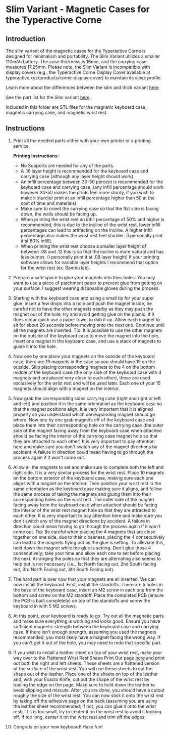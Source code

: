 # Slim Variant - Magnetic Cases for the Typeractive Corne

## Introduction

The slim variant of the magnetic cases for the Typeractive Corne is designed for minimalism and portability. The Slim Variant utilizes a smaller 110mAh battery. The case thickness is 16mm, and the carrying case measures 17.25mm. Please note, the Slim Variant is incompatible with display covers (e.g., the Typeractive Corne Display Cover available at typeractive.xyz/products/corne-display-cover) to maintain its sleek profile.

Learn more about the differences between the slim and thick variant [here](https://github.com/MateoBodon/Corne-Case-Accesorie-Design#choosing-your-variant).

See the part list for the Slim variant [here](https://github.com/MateoBodon/Corne-Case-Accesorie-Design#getting-started).

Included in this folder are STL files for the magnetic keyboard case, magnetic carrying case, and magnetic wrist rest.

## Instructions

1) Print all the needed parts either with your own printer or a printing service. 

    **Printing Instructions:**
    - No Supports are needed for any of the parts.
    - A .16 layer height is recommended for the keyboard case and carrying case (although any layer height should work).
    - An infill percentage between 30-50 percent is recommended for the keyboard case and carrying case, (any infill percentage should work however 30-50 makes the prints feel more sturdy, if you wish to make it sturdier print at an infill percentage higher than 50 at the cost of time and materials).
    - Make sure to orient the carrying case so that the flat side is facing down, the walls should be facing up.
    - When printing the wrist rest an infill percentage of 50% and higher is recommended, this is due to the incline of the wrist rest, lower infill percentages can lead to artifacting on the incline. A higher infill percentage also makes the wrist rest feel sturdier. (I personally print it at 80% infill).
    - When printing the wrist rest choose a smaller layer height of between .08 and .12 this is so that the incline is more natural and has less bumps. (I personally print it at .08 layer height) If your printing software allows for variable layer heights I recommend that option for the wrist rest (ex. Bambu lab).

2) Prepare a safe space to glue your magnets into their holes. You may want to use a piece of parchment paper to prevent glue from getting on your surface. I suggest wearing disposable gloves during the process.

3) Starting with the keyboard case and using a small tip for your super glue, insert a few drops into a hole and push the magnet inside, be careful not to have the other magnets nearby as they may push the magnet out of the hole, try and avoid getting glue on the plastic, if it does occur quick use a paper towel to dab it up. Allow each magnet to sit for about 20 seconds before moving onto the next one. Continue until all the magnets are inserted.  Tip: It is possible to use the other magnets on the outside of the keyboard case to move the magnet into the hole, insert one magnet in the keyboard case, and use a stack of magnets to guide it into the hole.

4) Now one by one place your magnets on the outside of the keyboard case, there are 19 magnets in the case so you should have 15 on the outside. Skip placing corresponding magnets to the 4 on the bottom middle of the keyboard case (the only side of the keyboard case with 4 magnets and are placed very close to each other), these are used exclusively for the wrist rest and will be used later. Each one of your 15 magnets should align with a magnet on the interior.

5) Now grab the corresponding sides carrying case (right and right or left and left) and position it in the same orientation as the keyboard case so that the magnet positions align. It is very important that it is aligned properly so you understand which corresponding magnet should go where. Now one by one grab magnets off of the keyboard case and place them into their corresponding hole on the carrying case (the outer side of the magnet facing away from the keyboard case when attached should be facing the interior of the carrying case magnet hole so that they are attracted to each other) It is very important to pay attention here and make sure you don't switch any of the magnet directions by accident. A failure in direction could mean having to go through the process again if it won't come out.

6) Allow all the magnets to set and make sure to complete both the left and right side. It is a very similar process for the wrist rest. Place 10 magnets on the bottom exterior of the keyboard case, making sure each one aligns with a magnet on the interior. Then position your wrist rest in the same orientation as the keyboard case making sure it aligns, and follow the same process of taking the magnets and gluing them into their corresponding holes on the wrist rest. The outer side of the magnet facing away from the keyboard case when attached should be facing the interior of the wrist rest magnet hole so that they are attracted to each other. It is very important to pay attention here and make sure you don't switch any of the magnet directions by accident. A failure in direction could mean having to go through the process again if it won't come out. Tip: Be careful when placing the 4 magnets that are close together on one side, due to their closeness, placing the 4 consecutively can lead to the magnets flying out as the glue is setting. To alleviate this, hold down the magnet while the glue is setting. Don't glue those 4 consecutively; take your time and allow each one to set before placing the next. Arranging the poles so that they are alternating also seems to help but is not necessary (i.e., 1st North facing out, 2nd South facing out, 3rd North Facing out, 4th South Facing out).

7) The hard part is over now that your magnets are all inserted. We can now install the keyboard. First, install the standoffs. There are 5 holes in the base of the keyboard case, insert an M2 screw in each one from the bottom and screw on the M2 standoff. Place the completed PCB (ensure the PCB is built completely) on top of the standoffs and screw the keyboard in with 5 M2 screws.

8) At this point, your keyboard is ready to go. Try out all the magnetic parts and make sure everything is working and looks good. Ensure you have sufficient magnetic strength between the keyboard case and carrying case. If there isn't enough strength, assuming you used the magnets recommended, you most likely have a magnet facing the wrong way. If you can't get it out of the hole, you may need to redo that specific part.

9) If you wish to install a leather sheet on top of your wrist rest, make your way over to the Flattened Wrist Rest Shape Print Out page [here](https://github.com/MateoBodon/Corne-Case-Accesorie-Design/tree/main/Flattened%20Wrist%20Rest%20Shape%20Printout) and print out both the right and left sheets. These sheets are a flattened version of the surface of the wrist rest. You will use these sheets to cut the shape out of the leather. Place one of the sheets on top of the leather and, with your Exacto Knife, cut out the shape of the wrist rest by tracing the edge on the page. Make sure to hold down the leather to avoid slipping and miscuts. After you are done, you should have a cutout roughly the size of the wrist rest. You can now stick it onto the wrist rest by taking off the adhesive page on the back (assuming you are using the leather sheet recommended; if not, you can glue it onto the wrist rest). If it is too small, try to center it on the wrist rest to avoid it looking off; if too long, center it on the wrist rest and trim off the edges.

10) Congrats on your new keyboard! Have fun!

